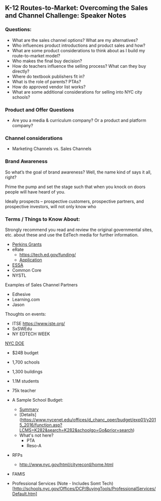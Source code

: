 ## K-12 Routes-to-Market: Overcoming the Sales and Channel Challenge: Speaker Notes

### Questions:
* What are the sales channel options? What are my alternatives?
* Who influences product introductions and product sales and how?
* What are some product considerations to think about as I build my route-to-market model?
* Who makes the final buy decision?
* How do teachers influence the selling process? What can they buy directly?
* Where do textbook publishers fit in?
* What is the role of parents? PTAs?
* How do approved vendor list works?
* What are some additional considerations for selling into NYC city schools?

### Product and Offer Questions
* Are you a media & curriculum company? Or a product and platform company?

### Channel considerations
* Marketing Channels vs. Sales Channels

### Brand Awareness
So what’s the goal of brand awareness? Well, the name kind of says it all, right? 

Prime the pump and set the stage such that when you knock on doors people will have heard of you.

Ideally prospects – prospective customers, prospective partners, and prospective investors, will not only know who 




### Terms / Things to Know About:
Strongly recommend you read and review the original governmental sites, etc. about these and use the EdTech media for further information.
* [Perkins Grants](http://cte.ed.gov/legislation/about-perkins-iv)
* eRate
	* https://tech.ed.gov/funding/
	* [Application](http://www.universalservice.org/sl/tools/apply-to-erate/default.aspx)
* [ESSA](https://www.ed.gov/essa)
* Common Core
* NYSTL

Examples of Sales Channel Partners
* Edhesive
* Learning.com
* Jason


Thoughts on events:
* ITSE https://www.iste.org/
* SxSWEdu
* NY EDTECH WEEK


[NYC DOE](http://schools.nyc.gov/Offices/DCp/default.htm)
* $24B budget
* 1,700 schools
* 1,300 buildings
* 1.1M students
* 75k teacher
* A Sample School Budget:
 	* [Summary](http://schools.nyc.gov/SchoolPortals/13/K282/AboutUs/Statistics/expenditures.htm)
	* [Details] (https://www.nycenet.edu/offices/d_chanc_oper/budget/exp01/y2015_2016/function.asp?LCMS=K282&search=K282&schoolgo=Go&prior=search)
	* What's not here?
		* PTA
		* Reso-A


* RFPs
	* http://www.nyc.gov/html/cityrecord/home.html
* FAMIS
* Professional Services (Note - Includes Somt Tech)[http://schools.nyc.gov/Offices/DCP/BuyingTools/ProfessionalServices/Default.htm]
